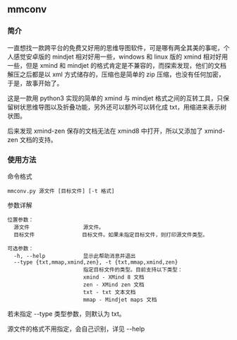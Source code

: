 ## mmconv

### 简介

一直想找一款跨平台的免费又好用的思维导图软件，可是哪有两全其美的事呢，个人感觉安卓版的 mindjet 相对好用一些，windows 和 linux 版的 xmind 相对好用一些，但是 xmind 和 mindjet 的格式肯定是不兼容的，而探索发现，他们的文档解压之后都是以 xml 方式储存的，压缩也是简单的 zip 压缩，也没有任何加密，于是，故事开始了。

这是一款用 python3 实现的简单的 xmind 与 mindjet 格式之间的互转工具，只保留树状思维导图以及折叠功能，另外还可以额外可以转化成 txt，用缩进来表示树状图。

后来发现 xmind-zen 保存的文档无法在 xmind8 中打开，所以又添加了 xmind-zen 文档的支持。

### 使用方法

命令格式

```shell
mmconv.py 源文件 [目标文件] [-t 格式]
```

参数详解

```
位置参数：
  源文件                 源文件。
  目标文件               目标文件。如果未指定目标文件，则打印源文件类型。

可选参数：
  -h, --help            显示此帮助消息并退出
  --type {txt,mmap,xmind,zen}, -t {txt,mmap,xmind,zen}
                        指定目标文件的类型。目前支持以下类型：
                        xmind - XMind 8 文档
                        zen - XMind zen 文档
                        txt - txt 文本文档
                        mmap - Mindjet maps 文档
```

若未指定 --type 类型参数，则默认为 txt。

源文件的格式不用指定，会自己识别，详见 --help



